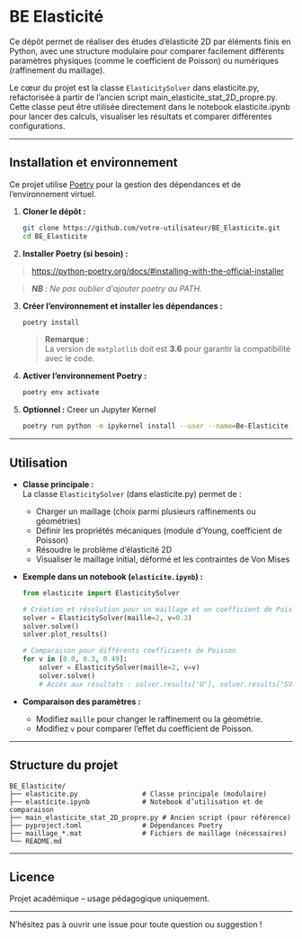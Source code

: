 # BE Elasticité

Ce dépôt permet de réaliser des études d’élasticité 2D par éléments finis en Python, avec une structure modulaire pour comparer facilement différents paramètres physiques (comme le coefficient de Poisson) ou numériques (raffinement du maillage).

Le cœur du projet est la classe `ElasticitySolver` dans elasticite.py, refactorisée à partir de l’ancien script main_elasticite_stat_2D_propre.py. Cette classe peut être utilisée directement dans le notebook elasticite.ipynb pour lancer des calculs, visualiser les résultats et comparer différentes configurations.

---

## Installation et environnement

Ce projet utilise [Poetry](https://python-poetry.org/) pour la gestion des dépendances et de l’environnement virtuel.

1. **Cloner le dépôt :**
   ```bash
   git clone https://github.com/votre-utilisateur/BE_Elasticite.git
   cd BE_Elasticite
   ```

2. **Installer Poetry (si besoin) :**

> https://python-poetry.org/docs/#installing-with-the-official-installer

> ***NB** : Ne pas oublier d'ajouter poetry au PATH.*

3. **Créer l’environnement et installer les dépendances :**
   ```bash
   poetry install
   ```

   > **Remarque :**  
   La version de `matplotlib` doit est **3.6** pour garantir la compatibilité avec le code.

4. **Activer l’environnement Poetry :**
   ```bash
   poetry env activate
   ```

5. **Optionnel :** Creer un Jupyter Kernel
    ```bash
    poetry run python -m ipykernel install --user --name=Be-Elasticite --display-name "Python (Be-Elasticite)"
    ````
---

## Utilisation

- **Classe principale :**  
  La classe `ElasticitySolver` (dans elasticite.py) permet de :
  - Charger un maillage (choix parmi plusieurs raffinements ou géométries)
  - Définir les propriétés mécaniques (module d’Young, coefficient de Poisson)
  - Résoudre le problème d’élasticité 2D
  - Visualiser le maillage initial, déformé et les contraintes de Von Mises

- **Exemple dans un notebook (`elasticite.ipynb`) :**
  ```python
  from elasticite import ElasticitySolver

  # Création et résolution pour un maillage et un coefficient de Poisson donnés
  solver = ElasticitySolver(maille=2, v=0.3)
  solver.solve()
  solver.plot_results()

  # Comparaison pour différents coefficients de Poisson
  for v in [0.0, 0.3, 0.49]:
      solver = ElasticitySolver(maille=2, v=v)
      solver.solve()
      # Accès aux résultats : solver.results['U'], solver.results['SVM'], etc.
  ```

- **Comparaison des paramètres :**
  - Modifiez `maille` pour changer le raffinement ou la géométrie.
  - Modifiez `v` pour comparer l’effet du coefficient de Poisson.

---

## Structure du projet

```
BE_Elasticite/
├── elasticite.py                # Classe principale (modulaire)
├── elasticite.ipynb             # Notebook d’utilisation et de comparaison
├── main_elasticite_stat_2D_propre.py # Ancien script (pour référence)
├── pyproject.toml               # Dépendances Poetry
├── maillage_*.mat               # Fichiers de maillage (nécessaires)
└── README.md
```



---

## Licence

Projet académique – usage pédagogique uniquement.

---

N’hésitez pas à ouvrir une issue pour toute question ou suggestion !